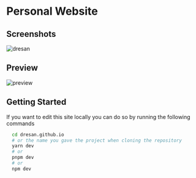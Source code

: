 # Personal Website

## Screenshots

![dresan](https://github.com/dresandev/dresandev.github.io/assets/79766563/182c338f-9869-4f27-a328-bff7138d420c)

## Preview

![preview](https://github.com/dresandev/dresandev.github.io/assets/79766563/17320ce8-8327-475b-a540-0bafc08dd1aa)

## Getting Started

If you want to edit this site locally you can do so by running the following commands

```bash
  cd dresan.github.io
  # or the name you gave the project when cloning the repository
  yarn dev
  # or
  pnpm dev
  # or
  npm dev
```
